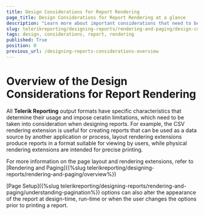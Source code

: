 ```yaml
---
title: Design Considerations for Report Rendering
page_title: Design Considerations for Report Rendering at a glance
description: "Learn more about important considerations that need to be taken into account when designing a report, as different output formats have specific characteristics that determine their usage and impose ceratin limitations."
slug: telerikreporting/designing-reports/rendering-and-paging/design-considerations-for-report-rendering/overview
tags: design, considerations, report, rendering
published: True
position: 0
previous_url: /designing-reports-considerations-overview
---
```


# Overview of the Design Considerations for Report Rendering


All __Telerik Reporting__ output formats have specific characteristics that determine their usage and impose ceratin limitations, which need to be taken into consideration when designing reports. For example, the CSV rendering extension is useful for creating reports that can be used as a data source by another application or process, layout rendering extensions produce reports in a format suitable for viewing by users, while physical rendering extensions are intended for precise printing.

For more information on the page layout and rendering extensions, refer to [Rendering and Paging]({%slug telerikreporting/designing-reports/rendering-and-paging/overview%})

[Page Setup]({%slug telerikreporting/designing-reports/rendering-and-paging/understanding-pagination%}) options can also alter the appearance of the report at design-time, run-time or when the user changes the options prior to printing a report.
